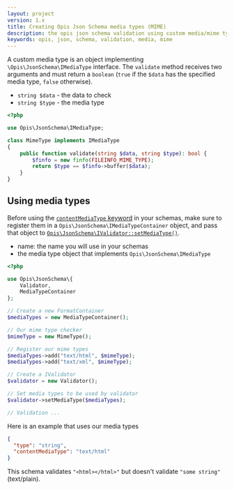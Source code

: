 ```yaml
---
layout: project
version: 1.x
title: Creating Opis Json Schema media types (MIME)
description: the opis json schema validation using custom media/mime types
keywords: opis, json, schema, validation, media, mime
---
```


A custom media type is an object implementing `\Opis\JsonSchema\IMediaType` interface.
The `validate` method receives two arguments and must return 
a `boolean` (`true` if the `$data` has the specified media type, `false` otherwise).
- `string $data` - the data to check
- `string $type` - the media type

```php
<?php

use Opis\JsonSchema\IMediaType;

class MimeType implements IMediaType
{
    public function validate(string $data, string $type): bool {
        $finfo = new finfo(FILEINFO_MIME_TYPE);
        return $type == $finfo->buffer($data);
    }
}
```

## Using media types

Before using the [`contentMediaType` keyword](string.html#contentmediatype) in your schemas, make sure
to register them in a `Opis\JsonSchema\IMediaTypeContainer` object, and pass
that object to [`Opis\JsonSchema\IValidator::setMediaType()`](php-validator.html#setmediatype).
- name: the name you will use in your schemas
- the media type object that implements `Opis\JsonSchema\IMediaType`

```php
<?php

use Opis\JsonSchema\{
    Validator,
    MediaTypeContainer
};

// Create a new FormatContainer
$mediaTypes = new MediaTypeContainer();

// Our mime type checker
$mimeType = new MimeType();

// Register our mime types
$mediaTypes->add("text/html", $mimeType);
$mediaTypes->add("text/xml", $mimeType);

// Create a IValidator
$validator = new Validator();

// Set media types to be used by validator
$validator->setMediaType($mediaTypes);

// Validation ...

```

Here is an example that uses our media types

```json
{
  "type": "string",
  "contentMediaType": "text/html"
}
```

This schema validates `"<html></html>"` but doesn't validate `"some string"` (text/plain).
